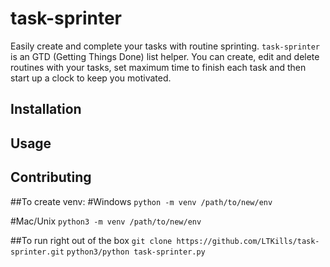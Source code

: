 # task-sprinter



Easily create and complete your tasks with routine sprinting. `task-sprinter` is an GTD (Getting Things Done) list helper. 
You can create, edit and delete routines with your tasks, set maximum time to finish each task and then start up a clock 
to keep you motivated.



## Installation




## Usage




## Contributing

##To create venv:
   #Windows
     ```python -m venv /path/to/new/env```
     
   #Mac/Unix
    ```python3 -m venv /path/to/new/env```

##To run right out of the box
 ```git clone https://github.com/LTKills/task-sprinter.git```
 ```python3/python task-sprinter.py```
